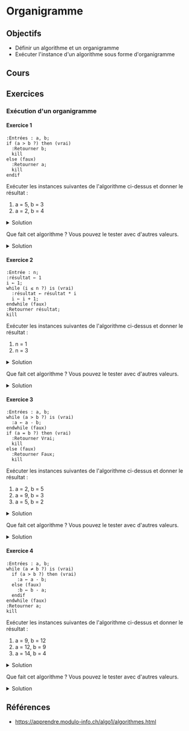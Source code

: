 # Organigramme

## Objectifs

- Définir un algorithme et un organigramme
- Exécuter l'instance d'un algorithme sous forme d'organigramme

## Cours

<Reveal name="1m-algo-organigramme" />

## Exercices

### Exécution d'un organigramme

#### Exercice 1

```kroki type=plantuml
:Entrées : a, b;
if (a > b ?) then (vrai)
  :Retourner b;
  kill
else (faux)
  :Retourner a;
  kill
endif
```

Exécuter les instances suivantes de l'algorithme ci-dessus et donner le résultat :

1. a = 5, b = 3
2. a = 2, b = 4

<details>
<summary>Solution</summary>

1. Résultat = 3
2. Résultat = 2

</details>

Que fait cet algorithme ? Vous pouvez le tester avec d'autres valeurs.

<details>
<summary>Solution</summary>

Il retourne le plus petit des deux nombres `a` et `b` en entrée

</details>

#### Exercice 2

```kroki type=plantuml
:Entrée : n;
:résultat ← 1
i ← 1;
while (i ≤ n ?) is (vrai)
  :résultat ← résultat * i
  i ← i + 1;
endwhile (faux)
:Retourner résultat;
kill​
```

Exécuter les instances suivantes de l'algorithme ci-dessus et donner le résultat :

1. n = 1
2. n = 3

<details>
<summary>Solution</summary>

1. Résultat = 1
2. Résultat = 6

</details>

Que fait cet algorithme ? Vous pouvez le tester avec d'autres valeurs.

<details>
<summary>Solution</summary>

Il retourne le produit des entiers de 1 à `n`

</details>

#### Exercice 3

```kroki type=plantuml
:Entrées : a, b;
while (a > b ?) is (vrai)
  :a ← a - b;
endwhile (faux)
if (a = b ?) then (vrai)
  :Retourner Vrai;
  kill
else (faux)
  :Retourner Faux;
  kill
```

Exécuter les instances suivantes de l'algorithme ci-dessus et donner le résultat :

1. a = 2, b = 5
2. a = 9, b = 3
3. a = 5, b = 2

<details>
<summary>Solution</summary>

1. Résultat = Faux
2. Résultat = Vrai
3. Résultat = Faux

</details>

Que fait cet algorithme ? Vous pouvez le tester avec d'autres valeurs.

<details>
<summary>Solution</summary>

Indique si `a` est divisible par `b`

</details>

#### Exercice 4

```kroki type=plantuml
:Entrées : a, b;
while (a ≠ b ?) is (vrai)
  if (a > b ?) then (vrai)
    :a ← a - b;
  else (faux)
    :b ← b - a;
  endif
endwhile (faux)
:Retourner a;
kill
```

Exécuter les instances suivantes de l'algorithme ci-dessus et donner le résultat :

1. a = 9, b = 12
2. a = 12, b = 9
3. a = 14, b = 4

<details>
<summary>Solution</summary>

1. Résultat = 3
2. Résultat = 3
3. Résultat = 2

</details>

Que fait cet algorithme ? Vous pouvez le tester avec d'autres valeurs.

<details>
<summary>Solution</summary>

L'algorithme d'Euclide donne le plus grand diviseur commun entre deux nombres : https://fr.wikipedia.org/wiki/Algorithme_d'Euclide#Explications_g%C3%A9om%C3%A9triques

</details>

## Références

- https://apprendre.modulo-info.ch/algo1/algorithmes.html
